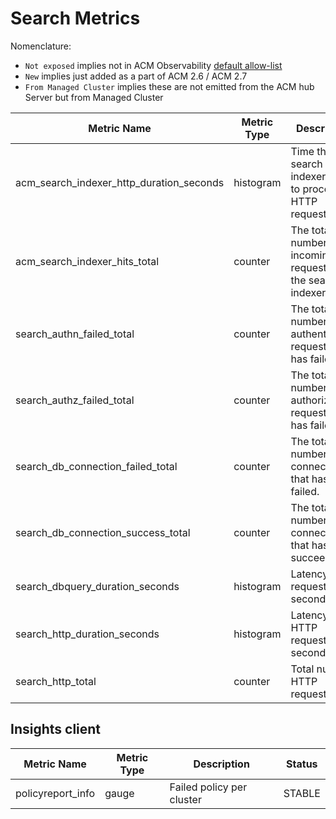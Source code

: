 # Search Metrics

Nomenclature:

- `Not exposed` implies not in ACM Observability [default allow-list](https://github.com/stolostron/multicluster-observability-operator/blob/main/operators/multiclusterobservability/manifests/base/config/metrics_allowlist.yaml)
- `New` implies just added as a part of ACM 2.6 / ACM 2.7
- `From Managed Cluster` implies these are not emitted from the ACM hub Server but from Managed Cluster

| Metric Name                              | Metric Type | Description | Status |
|------------------------------------------|-------------|-------------|--------|
| acm_search_indexer_http_duration_seconds | histogram   | Time the search indexer takes to process HTTP requests. |  Not exposed, New |
| acm_search_indexer_hits_total            | counter     | The total number of incoming requests to the search indexer. |  Not exposed, New  |
| search_authn_failed_total                | counter     | The total number of authentication requests that has failed. |  Not exposed, New  |
| search_authz_failed_total                | counter     | The total number of authorization requests that has failed.  |  Not exposed, New  |
| search_db_connection_failed_total        | counter     | The total number of DB connection that has failed.   |  Not exposed, New  |
| search_db_connection_success_total       | counter     | The total number of DB connection that has succeeded.  |  Not exposed, New  |
| search_dbquery_duration_seconds          | histogram   | Latency of DB requests in seconds.  |  Not exposed, New   |
| search_http_duration_seconds             | histogram   | Latency of of HTTP requests in seconds.  |  Not exposed, New  |
| search_http_total                        | counter     | Total number HTTP requests. |  Not exposed, New   |

## Insights client

| Metric Name       | Metric Type | Description               | Status |
|-------------------|-------------|---------------------------|--------|
| policyreport_info | gauge       | Failed policy per cluster | STABLE |
